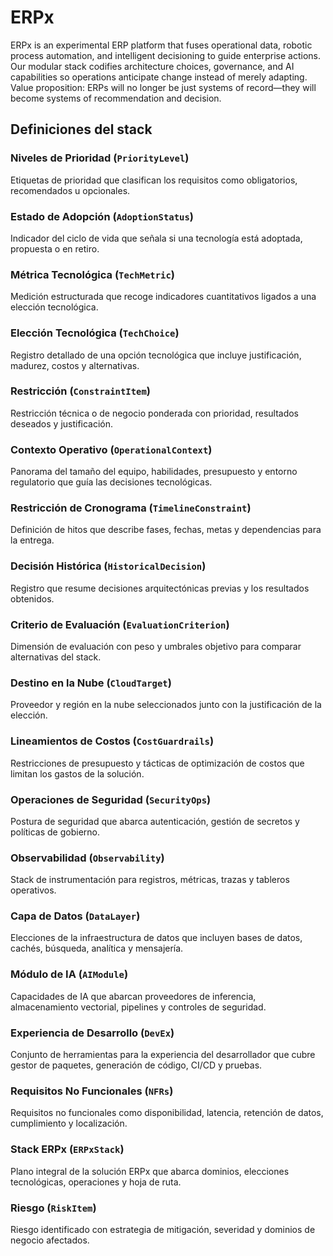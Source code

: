 # ERPx

ERPx is an experimental ERP platform that fuses operational data, robotic process automation, and intelligent decisioning to guide enterprise actions.
Our modular stack codifies architecture choices, governance, and AI capabilities so operations anticipate change instead of merely adapting.
Value proposition: ERPs will no longer be just systems of record—they will become systems of recommendation and decision.

## Definiciones del stack

### Niveles de Prioridad (`PriorityLevel`)
Etiquetas de prioridad que clasifican los requisitos como obligatorios, recomendados u opcionales.

### Estado de Adopción (`AdoptionStatus`)
Indicador del ciclo de vida que señala si una tecnología está adoptada, propuesta o en retiro.

### Métrica Tecnológica (`TechMetric`)
Medición estructurada que recoge indicadores cuantitativos ligados a una elección tecnológica.

### Elección Tecnológica (`TechChoice`)
Registro detallado de una opción tecnológica que incluye justificación, madurez, costos y alternativas.

### Restricción (`ConstraintItem`)
Restricción técnica o de negocio ponderada con prioridad, resultados deseados y justificación.

### Contexto Operativo (`OperationalContext`)
Panorama del tamaño del equipo, habilidades, presupuesto y entorno regulatorio que guía las decisiones tecnológicas.

### Restricción de Cronograma (`TimelineConstraint`)
Definición de hitos que describe fases, fechas, metas y dependencias para la entrega.

### Decisión Histórica (`HistoricalDecision`)
Registro que resume decisiones arquitectónicas previas y los resultados obtenidos.

### Criterio de Evaluación (`EvaluationCriterion`)
Dimensión de evaluación con peso y umbrales objetivo para comparar alternativas del stack.

### Destino en la Nube (`CloudTarget`)
Proveedor y región en la nube seleccionados junto con la justificación de la elección.

### Lineamientos de Costos (`CostGuardrails`)
Restricciones de presupuesto y tácticas de optimización de costos que limitan los gastos de la solución.

### Operaciones de Seguridad (`SecurityOps`)
Postura de seguridad que abarca autenticación, gestión de secretos y políticas de gobierno.

### Observabilidad (`Observability`)
Stack de instrumentación para registros, métricas, trazas y tableros operativos.

### Capa de Datos (`DataLayer`)
Elecciones de la infraestructura de datos que incluyen bases de datos, cachés, búsqueda, analítica y mensajería.

### Módulo de IA (`AIModule`)
Capacidades de IA que abarcan proveedores de inferencia, almacenamiento vectorial, pipelines y controles de seguridad.

### Experiencia de Desarrollo (`DevEx`)
Conjunto de herramientas para la experiencia del desarrollador que cubre gestor de paquetes, generación de código, CI/CD y pruebas.

### Requisitos No Funcionales (`NFRs`)
Requisitos no funcionales como disponibilidad, latencia, retención de datos, cumplimiento y localización.

### Stack ERPx (`ERPxStack`)
Plano integral de la solución ERPx que abarca dominios, elecciones tecnológicas, operaciones y hoja de ruta.

### Riesgo (`RiskItem`)
Riesgo identificado con estrategia de mitigación, severidad y dominios de negocio afectados.
